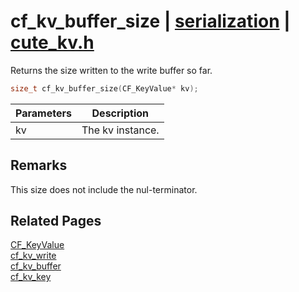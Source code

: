# cf_kv_buffer_size | [serialization](https://github.com/RandyGaul/cute_framework/blob/master/docs/serialization/README.md) | [cute_kv.h](https://github.com/RandyGaul/cute_framework/blob/master/include/cute_kv.h)

Returns the size written to the write buffer so far.

```cpp
size_t cf_kv_buffer_size(CF_KeyValue* kv);
```

Parameters | Description
--- | ---
kv | The kv instance.

## Remarks

This size does not include the nul-terminator.

## Related Pages

[CF_KeyValue](https://github.com/RandyGaul/cute_framework/blob/master/docs/serialization/cf_keyvalue.md)  
[cf_kv_write](https://github.com/RandyGaul/cute_framework/blob/master/docs/serialization/cf_kv_write.md)  
[cf_kv_buffer](https://github.com/RandyGaul/cute_framework/blob/master/docs/serialization/cf_kv_buffer.md)  
[cf_kv_key](https://github.com/RandyGaul/cute_framework/blob/master/docs/serialization/cf_kv_key.md)  
